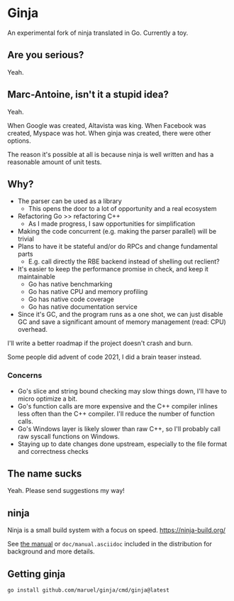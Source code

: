 # Ginja

An experimental fork of ninja translated in Go. Currently a toy.

## Are you serious?

Yeah.

## Marc-Antoine, isn't it a stupid idea?

Yeah.

When Google was created, Altavista was king. When Facebook was created, Myspace
was hot. When ginja was created, there were other options.

The reason it's possible at all is because ninja is well written and has
a reasonable amount of unit tests.

## Why?

- The parser can be used as a library
  - This opens the door to a lot of opportunity and a real ecosystem
- Refactoring Go >> refactoring C++
  - As I made progress, I saw opportunities for simplification
- Making the code concurrent (e.g. making the parser parallel) will be trivial
- Plans to have it be stateful and/or do RPCs and change fundamental parts
  - E.g. call directly the RBE backend instead of shelling out reclient?
- It's easier to keep the performance promise in check, and keep it maintainable
  - Go has native benchmarking
  - Go has native CPU and memory profiling
  - Go has native code coverage
  - Go has native documentation service
- Since it's GC, and the program runs as a one shot, we can just disable GC and
  save a significant amount of memory management (read: CPU) overhead.

I'll write a better roadmap if the project doesn't crash and burn.

Some people did advent of code 2021, I did a brain teaser instead.

### Concerns

- Go's slice and string bound checking may slow things down, I'll have to micro
  optimize a bit.
- Go's function calls are more expensive and the C++ compiler inlines less often
  than the C++ compiler. I'll reduce the number of function calls.
- Go's Windows layer is likely slower than raw C++, so I'll probably call raw
  syscall functions on Windows.
- Staying up to date changes done upstream, especially to the file format and correctness
  checks

## The name sucks

Yeah. Please send suggestions my way!

## ninja

Ninja is a small build system with a focus on speed.
https://ninja-build.org/

See [the manual](https://ninja-build.org/manual.html) or
`doc/manual.asciidoc` included in the distribution for background
and more details.

## Getting ginja

```
go install github.com/maruel/ginja/cmd/ginja@latest
```
